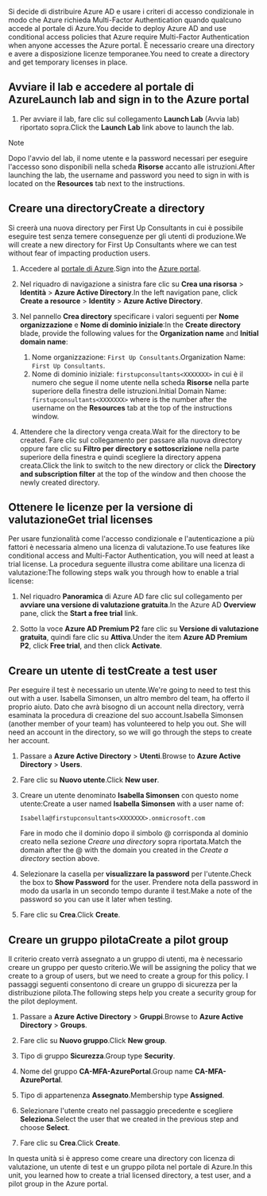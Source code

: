 <span data-ttu-id="e13de-101">Si decide di distribuire Azure AD e usare i criteri di accesso condizionale in modo che Azure richieda Multi-Factor Authentication quando qualcuno accede al portale di Azure.</span><span class="sxs-lookup"><span data-stu-id="e13de-101">You decide to deploy Azure AD and use conditional access policies that Azure require Multi-Factor Authentication when anyone accesses the Azure portal.</span></span> <span data-ttu-id="e13de-102">È necessario creare una directory e avere a disposizione licenze temporanee.</span><span class="sxs-lookup"><span data-stu-id="e13de-102">You need to create a directory and get temporary licenses in place.</span></span>

## <a name="launch-lab-and-sign-in-to-the-azure-portal"></a><span data-ttu-id="e13de-103">Avviare il lab e accedere al portale di Azure</span><span class="sxs-lookup"><span data-stu-id="e13de-103">Launch lab and sign in to the Azure portal</span></span>

1. <span data-ttu-id="e13de-104">Per avviare il lab, fare clic sul collegamento **Launch Lab** (Avvia lab) riportato sopra.</span><span class="sxs-lookup"><span data-stu-id="e13de-104">Click the **Launch Lab** link above to launch the lab.</span></span>

> [!NOTE]
> <span data-ttu-id="e13de-105">Dopo l'avvio del lab, il nome utente e la password necessari per eseguire l'accesso sono disponibili nella scheda **Risorse** accanto alle istruzioni.</span><span class="sxs-lookup"><span data-stu-id="e13de-105">After launching the lab, the username and password you need to sign in with is located on the **Resources** tab next to the instructions.</span></span>

## <a name="create-a-directory"></a><span data-ttu-id="e13de-106">Creare una directory</span><span class="sxs-lookup"><span data-stu-id="e13de-106">Create a directory</span></span>

<span data-ttu-id="e13de-107">Si creerà una nuova directory per First Up Consultants in cui è possibile eseguire test senza temere conseguenze per gli utenti di produzione.</span><span class="sxs-lookup"><span data-stu-id="e13de-107">We will create a new directory for First Up Consultants where we can test without fear of impacting production users.</span></span>

1. <span data-ttu-id="e13de-108">Accedere al [portale di Azure](https://portal.azure.com?azure-portal=true).</span><span class="sxs-lookup"><span data-stu-id="e13de-108">Sign into the [Azure portal](https://portal.azure.com?azure-portal=true).</span></span>

2. <span data-ttu-id="e13de-109">Nel riquadro di navigazione a sinistra fare clic su **Crea una risorsa** > **Identità** > **Azure Active Directory**.</span><span class="sxs-lookup"><span data-stu-id="e13de-109">In the left navigation pane, click **Create a resource** > **Identity** > **Azure Active Directory**.</span></span>

3. <span data-ttu-id="e13de-110">Nel pannello **Crea directory** specificare i valori seguenti per **Nome organizzazione** e **Nome di dominio iniziale**:</span><span class="sxs-lookup"><span data-stu-id="e13de-110">In the **Create directory** blade, provide the following values for the **Organization name** and **Initial domain name**:</span></span>

   1. <span data-ttu-id="e13de-111">Nome organizzazione: `First Up Consultants`.</span><span class="sxs-lookup"><span data-stu-id="e13de-111">Organization Name: `First Up Consultants`.</span></span>
   2. <span data-ttu-id="e13de-112">Nome di dominio iniziale: `firstupconsultants<XXXXXXX>` in cui <XXXXXXX> è il numero che segue il nome utente nella scheda **Risorse** nella parte superiore della finestra delle istruzioni.</span><span class="sxs-lookup"><span data-stu-id="e13de-112">Initial Domain Name: `firstupconsultants<XXXXXXX>` where <XXXXXXX> is the number after the username on the **Resources** tab at the top of the instructions window.</span></span>

4. <span data-ttu-id="e13de-113">Attendere che la directory venga creata.</span><span class="sxs-lookup"><span data-stu-id="e13de-113">Wait for the directory to be created.</span></span> <span data-ttu-id="e13de-114">Fare clic sul collegamento per passare alla nuova directory oppure fare clic su **Filtro per directory e sottoscrizione** nella parte superiore della finestra e quindi scegliere la directory appena creata.</span><span class="sxs-lookup"><span data-stu-id="e13de-114">Click the link to switch to the new directory or click the **Directory and subscription filter** at the top of the window and then choose the newly created directory.</span></span>

## <a name="get-trial-licenses"></a><span data-ttu-id="e13de-115">Ottenere le licenze per la versione di valutazione</span><span class="sxs-lookup"><span data-stu-id="e13de-115">Get trial licenses</span></span>

<span data-ttu-id="e13de-116">Per usare funzionalità come l'accesso condizionale e l'autenticazione a più fattori è necessaria almeno una licenza di valutazione.</span><span class="sxs-lookup"><span data-stu-id="e13de-116">To use features like conditional access and Multi-Factor Authentication, you will need at least a trial license.</span></span> <span data-ttu-id="e13de-117">La procedura seguente illustra come abilitare una licenza di valutazione:</span><span class="sxs-lookup"><span data-stu-id="e13de-117">The following steps walk you through how to enable a trial license:</span></span>

1. <span data-ttu-id="e13de-118">Nel riquadro **Panoramica** di Azure AD fare clic sul collegamento per **avviare una versione di valutazione gratuita**.</span><span class="sxs-lookup"><span data-stu-id="e13de-118">In the Azure AD **Overview** pane, click the **Start a free trial** link.</span></span>

1. <span data-ttu-id="e13de-119">Sotto la voce **Azure AD Premium P2** fare clic su **Versione di valutazione gratuita**, quindi fare clic su **Attiva**.</span><span class="sxs-lookup"><span data-stu-id="e13de-119">Under the item **Azure AD Premium P2**, click **Free trial**, and then click **Activate**.</span></span>

## <a name="create-a-test-user"></a><span data-ttu-id="e13de-120">Creare un utente di test</span><span class="sxs-lookup"><span data-stu-id="e13de-120">Create a test user</span></span>

<span data-ttu-id="e13de-121">Per eseguire il test è necessario un utente.</span><span class="sxs-lookup"><span data-stu-id="e13de-121">We're going to need to test this out with a user.</span></span> <span data-ttu-id="e13de-122">Isabella Simonsen, un altro membro del team, ha offerto il proprio aiuto. Dato che avrà bisogno di un account nella directory, verrà esaminata la procedura di creazione del suo account.</span><span class="sxs-lookup"><span data-stu-id="e13de-122">Isabella Simonsen (another member of your team) has volunteered to help you out. She will need an account in the directory, so we will go through the steps to create her account.</span></span>

1. <span data-ttu-id="e13de-123">Passare a **Azure Active Directory** > **Utenti**.</span><span class="sxs-lookup"><span data-stu-id="e13de-123">Browse to **Azure Active Directory** > **Users**.</span></span>

1. <span data-ttu-id="e13de-124">Fare clic su **Nuovo utente**.</span><span class="sxs-lookup"><span data-stu-id="e13de-124">Click **New user**.</span></span>

1. <span data-ttu-id="e13de-125">Creare un utente denominato **Isabella Simonsen** con questo nome utente:</span><span class="sxs-lookup"><span data-stu-id="e13de-125">Create a user named **Isabella Simonsen** with a user name of:</span></span>

   `Isabella@firstupconsultants<XXXXXXX>.onmicrosoft.com`

   <span data-ttu-id="e13de-126">Fare in modo che il dominio dopo il simbolo @ corrisponda al dominio creato nella sezione *Creare una directory* sopra riportata.</span><span class="sxs-lookup"><span data-stu-id="e13de-126">Match the domain after the @ with the domain you created in the *Create a directory* section above.</span></span>

1. <span data-ttu-id="e13de-127">Selezionare la casella per **visualizzare la password** per l'utente.</span><span class="sxs-lookup"><span data-stu-id="e13de-127">Check the box to **Show Password** for the user.</span></span> <span data-ttu-id="e13de-128">Prendere nota della password in modo da usarla in un secondo tempo durante il test.</span><span class="sxs-lookup"><span data-stu-id="e13de-128">Make a note of the password so you can use it later when testing.</span></span>

1. <span data-ttu-id="e13de-129">Fare clic su **Crea**.</span><span class="sxs-lookup"><span data-stu-id="e13de-129">Click **Create**.</span></span>

## <a name="create-a-pilot-group"></a><span data-ttu-id="e13de-130">Creare un gruppo pilota</span><span class="sxs-lookup"><span data-stu-id="e13de-130">Create a pilot group</span></span>

<span data-ttu-id="e13de-131">Il criterio creato verrà assegnato a un gruppo di utenti, ma è necessario creare un gruppo per questo criterio.</span><span class="sxs-lookup"><span data-stu-id="e13de-131">We will be assigning the policy that we create to a group of users, but we need to create a group for this policy.</span></span> <span data-ttu-id="e13de-132">I passaggi seguenti consentono di creare un gruppo di sicurezza per la distribuzione pilota.</span><span class="sxs-lookup"><span data-stu-id="e13de-132">The following steps help you create a security group for the pilot deployment.</span></span>

1. <span data-ttu-id="e13de-133">Passare a **Azure Active Directory** > **Gruppi**.</span><span class="sxs-lookup"><span data-stu-id="e13de-133">Browse to **Azure Active Directory** > **Groups**.</span></span>

1. <span data-ttu-id="e13de-134">Fare clic su **Nuovo gruppo**.</span><span class="sxs-lookup"><span data-stu-id="e13de-134">Click **New group**.</span></span>

1. <span data-ttu-id="e13de-135">Tipo di gruppo **Sicurezza**.</span><span class="sxs-lookup"><span data-stu-id="e13de-135">Group type **Security**.</span></span>

1. <span data-ttu-id="e13de-136">Nome del gruppo **CA-MFA-AzurePortal**.</span><span class="sxs-lookup"><span data-stu-id="e13de-136">Group name **CA-MFA-AzurePortal**.</span></span>

1. <span data-ttu-id="e13de-137">Tipo di appartenenza **Assegnato**.</span><span class="sxs-lookup"><span data-stu-id="e13de-137">Membership type **Assigned**.</span></span>

1. <span data-ttu-id="e13de-138">Selezionare l'utente creato nel passaggio precedente e scegliere **Seleziona**.</span><span class="sxs-lookup"><span data-stu-id="e13de-138">Select the user that we created in the previous step and choose **Select**.</span></span>

1. <span data-ttu-id="e13de-139">Fare clic su **Crea**.</span><span class="sxs-lookup"><span data-stu-id="e13de-139">Click **Create**.</span></span>

<span data-ttu-id="e13de-140">In questa unità si è appreso come creare una directory con licenza di valutazione, un utente di test e un gruppo pilota nel portale di Azure.</span><span class="sxs-lookup"><span data-stu-id="e13de-140">In this unit, you learned how to create a trial licensed directory, a test user, and a pilot group in the Azure portal.</span></span>
